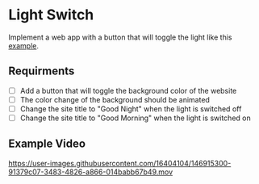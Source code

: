# Light Switch

Implement a web app with a button that will toggle the light like this [example](https://coding-katas.netlify.app/light-switch/).

## Requirments

- [ ] Add a button that will toggle the background color of the website
- [ ] The color change of the background should be animated
- [ ] Change the site title to "Good Night" when the light is switched off
- [ ] Change the site title to "Good Morning" when the light is switched on

## Example Video

https://user-images.githubusercontent.com/16404104/146915300-91379c07-3483-4826-a866-014babb67b49.mov

